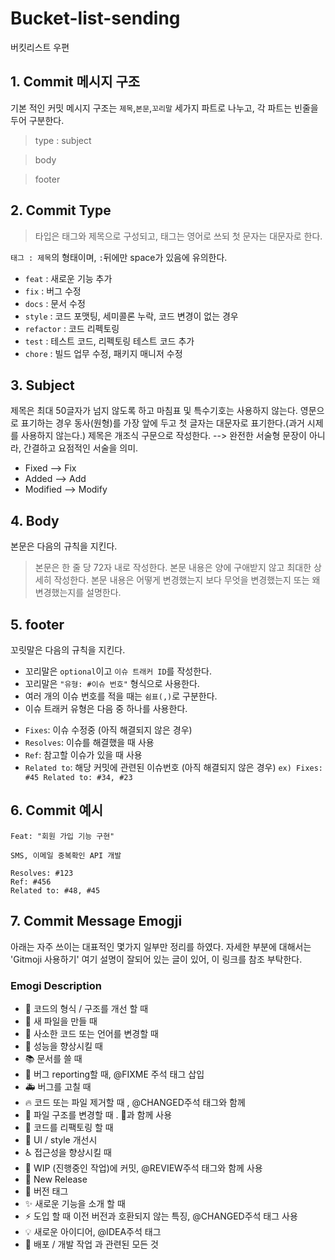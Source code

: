 # Bucket-list-sending
버킷리스트 우편


## 1. Commit 메시지 구조
기본 적인 커밋 메시지 구조는 `제목`,`본문`,`꼬리말` 세가지 파트로 나누고, 각 파트는 빈줄을 두어 구분한다.

> type : subject

> body 

> footer


## 2. Commit Type
> 타입은 태그와 제목으로 구성되고, 태그는 영어로 쓰되 첫 문자는 대문자로 한다.

`태그 : 제목`의 형태이며, `:`뒤에만 space가 있음에 유의한다.

* `feat` : 새로운 기능 추가
* `fix` : 버그 수정
* `docs` : 문서 수정
* `style` : 코드 포맷팅, 세미콜론 누락, 코드 변경이 없는 경우
* `refactor` : 코드 리펙토링
* `test` : 테스트 코드, 리펙토링 테스트 코드 추가
* `chore` : 빌드 업무 수정, 패키지 매니저 수정


## 3. Subject
제목은 최대 50글자가 넘지 않도록 하고 마침표 및 특수기호는 사용하지 않는다.
영문으로 표기하는 경우 동사(원형)를 가장 앞에 두고 첫 글자는 대문자로 표기한다.(과거 시제를 사용하지 않는다.)
제목은 개조식 구문으로 작성한다. --> 완전한 서술형 문장이 아니라, 간결하고 요점적인 서술을 의미.
* Fixed --> Fix
* Added --> Add
* Modified --> Modify


## 4. Body
본문은 다음의 규칙을 지킨다.

> 본문은 한 줄 당 72자 내로 작성한다.
> 본문 내용은 양에 구애받지 않고 최대한 상세히 작성한다.
> 본문 내용은 어떻게 변경했는지 보다 무엇을 변경했는지 또는 왜 변경했는지를 설명한다.


## 5. footer
꼬릿말은 다음의 규칙을 지킨다.

* 꼬리말은 `optional`이고 `이슈 트래커 ID`를 작성한다.
* 꼬리말은 `"유형: #이슈 번호"` 형식으로 사용한다.
* 여러 개의 이슈 번호를 적을 때는 `쉼표(,)`로 구분한다.
* 이슈 트래커 유형은 다음 중 하나를 사용한다.
- `Fixes`: 이슈 수정중 (아직 해결되지 않은 경우)
- `Resolves`: 이슈를 해결했을 때 사용
- `Ref`: 참고할 이슈가 있을 때 사용
- `Related to`: 해당 커밋에 관련된 이슈번호 (아직 해결되지 않은 경우)
`ex) Fixes: #45 Related to: #34, #23`


## 6. Commit 예시
```
Feat: "회원 가입 기능 구현"

SMS, 이메일 중복확인 API 개발

Resolves: #123
Ref: #456
Related to: #48, #45
```

## 7. Commit Message Emogji
아래는 자주 쓰이는 대표적인 몇가지 일부만 정리를 하였다.
자세한 부분에 대해서는 'Gitmoji 사용하기' 여기 설명이 잘되어 있는 글이 있어, 이 링크를 참조 부탁한다.

### Emogi	Description
* 🎨	코드의 형식 / 구조를 개선 할 때
* 📰	새 파일을 만들 때
* 📝	사소한 코드 또는 언어를 변경할 때
* 🐎	성능을 향상시킬 때
* 📚	문서를 쓸 때
* 🐛	버그 reporting할 때, @FIXME 주석 태그 삽입
* 🚑	버그를 고칠 때
* 🔥	코드 또는 파일 제거할 때 , @CHANGED주석 태그와 함께
* 🚜	파일 구조를 변경할 때 . 🎨과 함께 사용
* 🔨	코드를 리팩토링 할 때
* 💄	UI / style 개선시
* ♿️	접근성을 향상시킬 때
* 🚧	WIP (진행중인 작업)에 커밋, @REVIEW주석 태그와 함께 사용
* 💎	New Release
* 🔖	버전 태그
* ✨	새로운 기능을 소개 할 때
* ⚡️	도입 할 때 이전 버전과 호환되지 않는 특징, @CHANGED주석 태그 사용
* 💡	새로운 아이디어, @IDEA주석 태그
* 🚀	배포 / 개발 작업 과 관련된 모든 것
